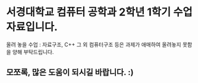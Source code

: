 # 서경대학교 컴퓨터 공학과 2학년 1학기 수업 자료입니다.

올려 놓을 수업 : 자료구조, C++ 그 외 컴퓨터구조 등은 과제가 애매하여 올려놓지 못함을 양해 부탁드립니다.

## 모쪼록, 많은 도움이 되시길 바랍니다. :)

